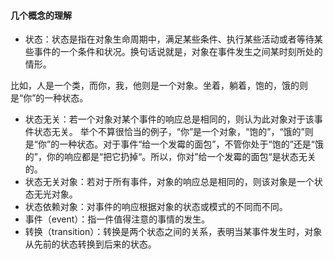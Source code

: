 #### 几个概念的理解

- 状态：状态是指在对象生命周期中，满足某些条件、执行某些活动或者等待某些事件的一个条件和状况。换句话说就是，对象在事件发生之间某时刻所处的情形。

比如，人是一个类，而你，我，他则是一个对象。坐着，躺着，饱的，饿的则是“你”的一种状态。
 - 状态无关：若一个对象对某个事件的响应总是相同的，则认为此对象对于该事件状态无关。
举个不算很恰当的例子，“你”是一个对象，“饱的”，“饿的”则是“你”的一种状态。对于事件“给一个发霉的面包”，不管你处于“饱的”还是“饿的”，你的响应都是“把它扔掉“。所以，你对”给一个发霉的面包“是状态无关的。
- 状态无关对象：若对于所有事件，对象的响应总是相同的，则该对象是一个状态无光对象。
- 状态依赖对象：对事件的响应根据对象的状态或模式的不同而不同。
- 事件（event）：指一件值得注意的事情的发生。
- 转换（transition）：转换是两个状态之间的关系，表明当某事件发生时，对象从先前的状态转换到后来的状态。